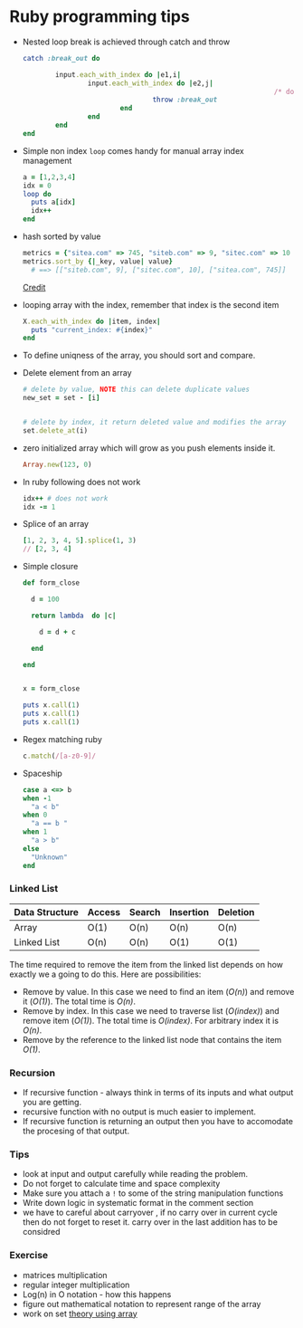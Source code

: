 # Ruby programming tips



- Nested loop break is achieved through catch and throw

  ```ruby
  catch :break_out do
  
          input.each_with_index do |e1,i|
                  input.each_with_index do |e2,j|
  																/* do some work */
                                  throw :break_out
                          end
                  end
          end
  end
  ```

- Simple non index `loop` comes handy for manual array index management

  ```ruby
  a = [1,2,3,4]
  idx = 0
  loop do 
    puts a[idx]
    idx++
  end	
  ```

- hash sorted by value 

  ```ruby
  metrics = {"sitea.com" => 745, "siteb.com" => 9, "sitec.com" => 10 }
  metrics.sort_by {|_key, value| value}
    # ==> [["siteb.com", 9], ["sitec.com", 10], ["sitea.com", 745]]
  ```

  [Credit](https://stackoverflow.com/a/2540473)

- looping array with the index, remember that index is the second item

  ```ruby
  X.each_with_index do |item, index|
    puts "current_index: #{index}"
  end
  ```

- To define uniqness of the array, you should sort and compare.

- Delete element from an array 

  ```ruby
  # delete by value, NOTE this can delete duplicate values
  new_set = set - [i]
  
  
  # delete by index, it return deleted value and modifies the array 
  set.delete_at(i)
  ```

- zero initialized array which will grow as you push elements inside it.

  ```ruby
  Array.new(123, 0) 
  ```

- In ruby following does not work 

  ```ruby
  idx++ # does not work
  idx -= 1 	
  ```

- Splice of an array 

  ```ruby
  [1, 2, 3, 4, 5].splice(1, 3)
  // [2, 3, 4]
  ```

- Simple closure 

  ```ruby
  def form_close
  
    d = 100
  
    return lambda  do |c|
  
      d = d + c
  
    end
  
  end
  
  
  x = form_close
  
  puts x.call(1)
  puts x.call(1)
  puts x.call(1)
  ```

- Regex matching ruby 

  ```ruby
  c.match(/[a-z0-9]/
  ```

- Spaceship 

  ```ruby
  case a <=> b
  when -1
    "a < b"
  when 0
    "a == b "
  when 1
    "a > b"
  else
    "Unknown"
  end  
  
  ```

  





### Linked List



| Data Structure | Access | Search | Insertion | Deletion |
| -------------- | ------ | ------ | --------- | -------- |
| Array          | O(1)   | O(n)   | O(n)      | O(n)     |
| Linked List    | O(n)   | O(n)   | O(1)      | O(1)     |



The time required to remove the item from the linked list depends on how exactly we a going to do this. Here are possibilities:

- Remove by value. In this case we need to find an item (*O(n)*) and remove it (*O(1)*). The total time is *O(n)*.
- Remove by index. In this case we need to traverse list (*O(index)*) and remove item (*O(1)*). The total time is *O(index)*. For arbitrary index it is *O(n)*.
- Remove by the reference to the linked list node that contains the item *O(1)*.





### Recursion

- If recursive function - always think in terms of its inputs and what output you are getting.
- recursive function with no output is much easier to implement.
- If recursive function is returning an output then you have to accomodate the procesing of that output.



### Tips

- look at input and output carefully while reading the problem.
- Do not forget to calculate time and space complexity 
- Make sure you attach a `!` to some of the string manipulation functions
- Write down logic in systematic format in the comment  section  
-  we have to careful about carryover , if no carry over in current cycle then do not forget to reset it. carry over in the last addition has to be considred

### Exercise 

- matrices multiplication
- regular integer multiplication 
- Log(n) in O notation - how this happens
- figure out mathematical notation to represent range of the array 
- work on set [theory using array](https://medium.com/amiralles/mastering-data-structures-in-ruby-sets-5d674169cd2d) 

